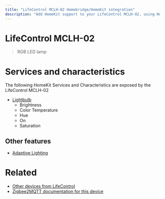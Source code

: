 ```yaml
---
title: "LifeControl MCLH-02 Homebridge/HomeKit integration"
description: "Add HomeKit support to your LifeControl MCLH-02, using Homebridge, Zigbee2MQTT and homebridge-z2m."
---
```

<!---
This file has been GENERATED using src/docgen/docgen.ts
DO NOT EDIT THIS FILE MANUALLY!
-->
# LifeControl MCLH-02
> RGB LED lamp


# Services and characteristics
The following HomeKit Services and Characteristics are exposed by
the LifeControl MCLH-02

* [Lightbulb](../../light.md)
  * Brightness
  * Color Temperature
  * Hue
  * On
  * Saturation

## Other features
* [Adaptive Lighting](../../light.md)

# Related
* [Other devices from LifeControl](../index.md#lifecontrol)
* [Zigbee2MQTT documentation for this device](https://www.zigbee2mqtt.io/devices/MCLH-02.html)